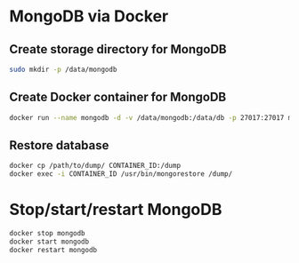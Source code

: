 # MongoDB via Docker

## Create storage directory for MongoDB
```sh
sudo mkdir -p /data/mongodb
```

## Create Docker container for MongoDB
```sh
docker run --name mongodb -d -v /data/mongodb:/data/db -p 27017:27017 mongo
```

## Restore database
```sh
docker cp /path/to/dump/ CONTAINER_ID:/dump
docker exec -i CONTAINER_ID /usr/bin/mongorestore /dump/
```

# Stop/start/restart MongoDB
```sh
docker stop mongodb
docker start mongodb
docker restart mongodb
```
